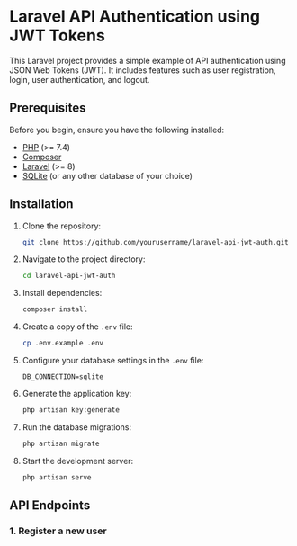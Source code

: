 # Laravel API Authentication using JWT Tokens

This Laravel project provides a simple example of API authentication using JSON Web Tokens (JWT). It includes features such as user registration, login, user authentication, and logout.

## Prerequisites

Before you begin, ensure you have the following installed:

- [PHP](https://www.php.net/) (>= 7.4)
- [Composer](https://getcomposer.org/)
- [Laravel](https://laravel.com/) (>= 8)
- [SQLite](https://www.sqlite.org/index.html) (or any other database of your choice)

## Installation

1. Clone the repository:

    ```bash
    git clone https://github.com/yourusername/laravel-api-jwt-auth.git
    ```

2. Navigate to the project directory:

    ```bash
    cd laravel-api-jwt-auth
    ```

3. Install dependencies:

    ```bash
    composer install
    ```

4. Create a copy of the `.env` file:

    ```bash
    cp .env.example .env
    ```

5. Configure your database settings in the `.env` file:

    ```env
    DB_CONNECTION=sqlite
    ```

6. Generate the application key:

    ```bash
    php artisan key:generate
    ```

7. Run the database migrations:

    ```bash
    php artisan migrate
    ```

8. Start the development server:

    ```bash
    php artisan serve
    ```

## API Endpoints

### 1. Register a new user

